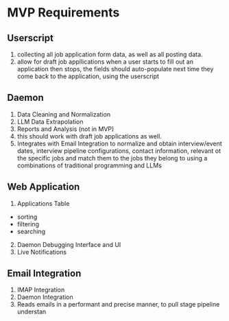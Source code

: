 # MVP Requirements
## Userscript
1. collecting all job application form data, as well as all posting data.
2. allow for draft job appllications when a user starts to fill out an application then stops, the fields should auto-populate next time they come back to the application, using the userscript
## Daemon
1. Data Cleaning and Normalization
2. LLM Data Extrapolation
3. Reports and Analysis (not in MVP)
4. this should work with draft job applications as well.
5. Integrates with Email Integration to normalize and obtain interview/event dates, interview pipeline configurations, contact information, relevant ot the specific jobs and match them to the jobs they belong to using a combinations of traditional programming and LLMs
## Web Application
1. Applications Table
- sorting
- filtering
- searching
2. Daemon Debugging Interface and UI
3. Live Notifications
## Email Integration
1. IMAP Integration
2. Daemon Integration
3. Reads emails in a performant and precise manner, to pull stage pipeline understan
